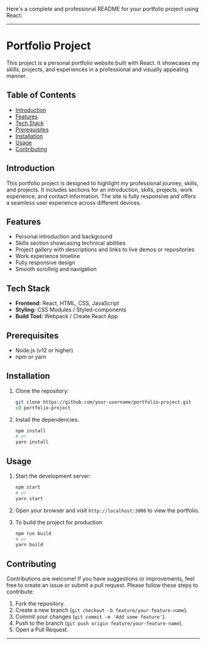 Here's a complete and professional README for your portfolio project using React:

---

# Portfolio Project

This project is a personal portfolio website built with React. It showcases my skills, projects, and experiences in a professional and visually appealing manner.

## Table of Contents
- [Introduction](#introduction)
- [Features](#features)
- [Tech Stack](#tech-stack)
- [Prerequisites](#prerequisites)
- [Installation](#installation)
- [Usage](#usage)
- [Contributing](#contributing)

## Introduction
This portfolio project is designed to highlight my professional journey, skills, and projects. It includes sections for an introduction, skills, projects, work experience, and contact information. The site is fully responsive and offers a seamless user experience across different devices.

## Features
- Personal introduction and background
- Skills section showcasing technical abilities
- Project gallery with descriptions and links to live demos or repositories
- Work experience timeline
- Fully responsive design
- Smooth scrolling and navigation

## Tech Stack
- **Frontend:** React, HTML, CSS, JavaScript
- **Styling:** CSS Modules / Styled-components
- **Build Tool:** Webpack / Create React App

## Prerequisites
- Node.js (v12 or higher)
- npm or yarn

## Installation
1. Clone the repository:
   ```bash
   git clone https://github.com/your-username/portfolio-project.git
   cd portfolio-project
   ```

2. Install the dependencies:
   ```bash
   npm install
   # or
   yarn install
   ```

## Usage
1. Start the development server:
   ```bash
   npm start
   # or
   yarn start
   ```

2. Open your browser and visit `http://localhost:3000` to view the portfolio.

3. To build the project for production:
   ```bash
   npm run build
   # or
   yarn build
   ```
   
## Contributing
Contributions are welcome! If you have suggestions or improvements, feel free to create an issue or submit a pull request. Please follow these steps to contribute:
1. Fork the repository.
2. Create a new branch (`git checkout -b feature/your-feature-name`).
3. Commit your changes (`git commit -m 'Add some feature'`).
4. Push to the branch (`git push origin feature/your-feature-name`).
5. Open a Pull Request.
---
